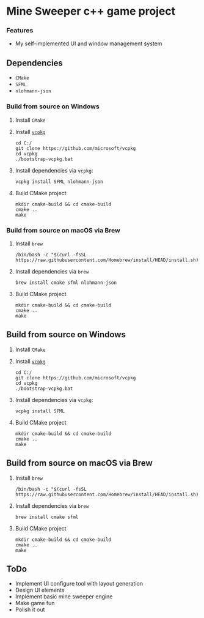 # Mine Sweeper c++ game project

### Features
- My self-implemented UI and window management system

## Dependencies
- `CMake`
- `SFML`
- `nlohmann-json`

### Build from source on Windows
1. Install `CMake`

2. Install [`vcpkg`](https://github.com/microsoft/vcpkg)
   ```shell
   cd C:/
   git clone https://github.com/microsoft/vcpkg
   cd vcpkg
   ./bootstrap-vcpkg.bat
   ```
   
3. Install dependencies via `vcpkg`:
   ```shell
   vcpkg install SFML nlohmann-json
   ```
   
4. Build CMake project
   ```shell
   mkdir cmake-build && cd cmake-build
   cmake ..
   make
   ```
   
### Build from source on macOS via Brew
1. Install `brew`
   ```shell
   /bin/bash -c "$(curl -fsSL https://raw.githubusercontent.com/Homebrew/install/HEAD/install.sh)"
   ```

2. Install dependencies via `brew`
   ```shell
   brew install cmake sfml nlohmann-json
   ```

3. Build CMake project
   ```shell
   mkdir cmake-build && cd cmake-build
   cmake ..
   make
   ```

## Build from source on Windows
1. Install `CMake`

2. Install [`vcpkg`](https://github.com/microsoft/vcpkg)
   ```shell
   cd C:/
   git clone https://github.com/microsoft/vcpkg
   cd vcpkg
   ./bootstrap-vcpkg.bat
   ```

3. Install dependencies via `vcpkg`:
   ```shell
   vcpkg install SFML
   ```

4. Build CMake project
   ```shell
   mkdir cmake-build && cd cmake-build
   cmake ..
   make
   ```

## Build from source on macOS via Brew
1. Install `brew`
   ```shell
   /bin/bash -c "$(curl -fsSL https://raw.githubusercontent.com/Homebrew/install/HEAD/install.sh)"
   ```

2. Install dependencies via `brew`
   ```shell
   brew install cmake sfml
   ```

3. Build CMake project
   ```shell
   mkdir cmake-build && cd cmake-build
   cmake ..
   make
   ```

## ToDo
- Implement UI configure tool with layout generation
- Design UI elements
- Implement basic mine sweeper engine
- Make game fun
- Polish it out